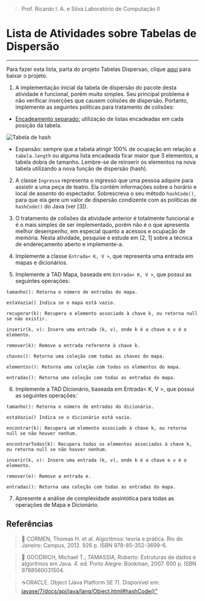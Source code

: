 >Prof. Ricardo I. A. e Silva Laboratório de Computação II

#  Lista de Atividades sobre Tabelas de Dispersão
-----------------------------------------------------------------------------
 Para fazer esta lista, parta do projeto Tabelas Dispersao, clique <a href="https://github.com/Unifil/Laboratorio-Computacao-II/blob/master/4%C2%B0%20Bimestre/tabelas_dispersao.zip?raw=true" target="_blank">aqui</a> para baixar o projeto.

1. A implementação inicial da tabela de dispersão do pacote desta atividade é funcional, porém muito simples. Seu principal problema é não verificar inserções que causem colisões
de dispersão. Portanto, implemente as seguintes políticas para tratamento de colisões:

 - <a href="http://www.lcad.icmc.usp.br/~nonato/ED/Hashing/node39.html" target="_blank">Encadeamento separado:</a> utilização de listas encadeadas em cada posição da tabela.
 

 ![Tabela de hash](http://i.imgur.com/H1o38CW.png)
 
 - Expansão: sempre que a tabela atingir 100% de ocupação em relação a ``tabela.length``
 ou alguma lista encadeada ficar maior que 3 elementos, a tabela dobra de tamanho. Lembre-se de reinserir os elementos na nova tabela utilizando a nova função de dispersão (hash).

2. A classe `Ingresso` representa o ingresso que uma pessoa adquire para assistir a uma
peça de teatro. Ela contém informações sobre o horário e local de assento do espectador. Sobrescreva o seu método `hashCode()`, para que ela gere um valor de dispersão
condizente com as políticas de `hashCode()` do Java (ver [3]).

3. O tratamento de colisões da atividade anterior é totalmente funcional e é o mais simples
de ser implementado, porém não é o que apresenta melhor desempenho, em especial
quanto a acessos e ocupação de memória. Nesta atividade, pesquise e estude em [2, 1]
sobre a técnica de endereçamento aberto e implemente-a.

4. Implemente a classe `Entrada< K, V >`, que representa uma entrada em mapas e dicionários.

5. Implemente a TAD Mapa, baseada em `Entrada< K, V >`, que possui as seguintes operações:

 `tamanho(): Retorna o número de entradas do mapa.`
 
 `estaVazia() Indica se o mapa está vazio.`
 
 `recuperar(k): Recupera o elemento associado à chave k, ou retorna null se não existir.`
 
 `inserir(k, v): Insere uma entrada (k, v), onde k é a chave e v é o elemento.`
 
 `remover(k): Remove a entrada referente à chave k.`
 
 `chaves(): Retorna uma coleção com todas as chaves do mapa.`
 
 `elementos(): Retorna uma coleção com todos os elementos do mapa.`
 
 `entradas(): Retorna uma coleção com todas as entradas do mapa.`

6. Implemente a TAD Dicionário, baseada em Entrada< K, V >, que possui as seguintes
operações:`

 `tamanho(): Retorna o número de entradas do dicionário.`
 
 `estaVazia() Indica se o dicionário está vazio.`
 
 `encontrar(k): Recupera um elemento associado à chave k, ou retorna null se não houver nenhum.`
 
 `encontrarTodos(k): Recupera todos os elementos associados à chave k, ou retorna null se não houver nenhum.`
 
 `inserir(k, v): Insere uma entrada (k, v), onde k é a chave e v é o elemento.`
 
 `remover(e): Remove a entrada e.`
 
 `entradas(): Retorna uma coleção com todas as entradas do mapa.`

7. Apresente a análise de complexidade assintótica para todas as operações de Mapa e Dicionário.

## Referências 
 > :book: CORMEN, Thomas H. et al. Algoritmos: teoria e prática. Rio de Janeiro: Campus, 2012. 926 p. ISBN 978-85-352-3699-6.
 
 > :book: GOODRICH, Michael T.; TAMASSIA, Roberto. Estruturas de dados e algoritmos em Java. 4. ed. Porto Alegre: Bookman, 2007. 600 p. ISBN 9788560031504.
 
 >  :coffee:ORACLE. Object (Java Platform SE 7). Disponível em: <a href="http://docs.oracle.com/javase/7/docs/api/java/lang/Object.html#hashCode()" target="_blank">javase/7/docs/api/java/lang/Object.html#hashCode()"</a>
